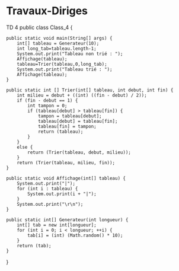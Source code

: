 # Travaux-Diriges
TD 4
public class Class_4 {
	
	public static void main(String[] args) {
		int[] tableau = Generateur(10);
		int long_tab=tableau.length-1;
		System.out.print("Tableau non trié : ");
		Affichage(tableau);
		tableau=Trier(tableau,0,long_tab);
		System.out.print("Tableau trié : ");
		Affichage(tableau);
	}

	public static int [] Trier(int[] tableau, int debut, int fin) {
		int milieu = debut + ((int) ((fin - debut) / 2));
		if (fin - debut == 1) {
			int tampon = 0;
			if (tableau[debut] > tableau[fin]) {
				tampon = tableau[debut];
				tableau[debut] = tableau[fin];
				tableau[fin] = tampon;
				return (tableau);
			}
		}
		else {
			return (Trier(tableau, debut, milieu));
		}
		return (Trier(tableau, milieu, fin));
	}

	public static void Affichage(int[] tableau) {
		System.out.print("|");
		for (int i : tableau) {
			System.out.print(i + "|");
		}
		System.out.print("\r\n");
	}

	public static int[] Generateur(int longueur) {
		int[] tab = new int[longueur];
		for (int i = 0; i < longueur; ++i) {
			tab[i] = (int) (Math.random() * 10);
		}
		return (tab);
	}
}
